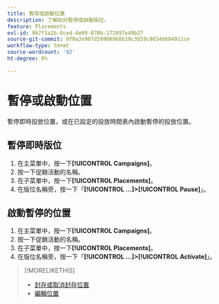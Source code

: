 ```yaml
---
title: 暫停或啟動位置
description: 了解如何暫停或啟動版位。
feature: Placements
exl-id: 9b7f1a2b-0ced-4e09-870b-172897e49b27
source-git-commit: 0f0a2e907d39900968b29c3b59c8034b604911ce
workflow-type: tm+mt
source-wordcount: '92'
ht-degree: 0%

---
```


# 暫停或啟動位置

暫停即時投放位置，或在已設定的投放時間表內啟動暫停的投放位置。

## 暫停即時版位

1. 在主菜單中，按一下&#x200B;**[!UICONTROL Campaigns]**。
1. 按一下促銷活動的名稱。
1. 在子菜單中，按一下&#x200B;**[!UICONTROL Placements]**。
1. 在版位名稱旁，按一下「**[!UICONTROL ...]>[!UICONTROL Pause]**」。

## 啟動暫停的位置

1. 在主菜單中，按一下&#x200B;**[!UICONTROL Campaigns]**。
1. 按一下促銷活動的名稱。
1. 在子菜單中，按一下&#x200B;**[!UICONTROL Placements]**。
1. 在版位名稱旁，按一下「**[!UICONTROL ...]>[!UICONTROL Activate]**」。

>[!MORELIKETHIS]
>
>* [封存或取消封存位置](placement-archive-unarchive.md)
>* [編輯位置](placement-edit.md)

